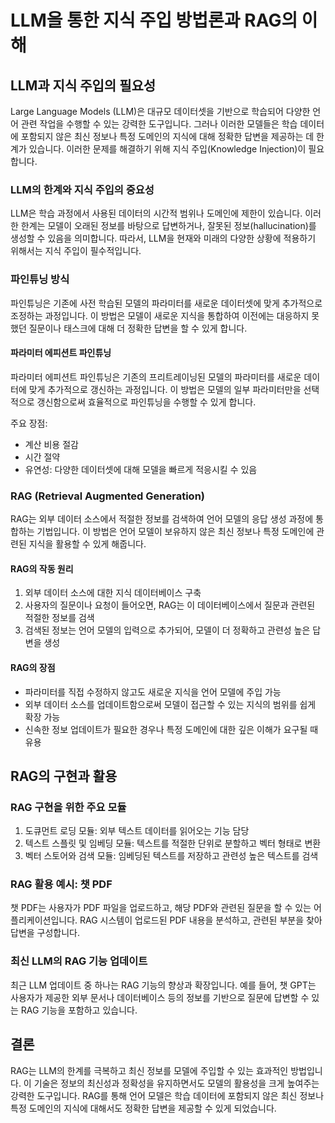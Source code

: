 # LLM을 통한 지식 주입 방법론과 RAG의 이해

## LLM과 지식 주입의 필요성

Large Language Models (LLM)은 대규모 데이터셋을 기반으로 학습되어 다양한 언어 관련 작업을 수행할 수 있는 강력한 도구입니다. 그러나 이러한 모델들은 학습 데이터에 포함되지 않은 최신 정보나 특정 도메인의 지식에 대해 정확한 답변을 제공하는 데 한계가 있습니다. 이러한 문제를 해결하기 위해 지식 주입(Knowledge Injection)이 필요합니다.

### LLM의 한계와 지식 주입의 중요성

LLM은 학습 과정에서 사용된 데이터의 시간적 범위나 도메인에 제한이 있습니다. 이러한 한계는 모델이 오래된 정보를 바탕으로 답변하거나, 잘못된 정보(hallucination)를 생성할 수 있음을 의미합니다. 따라서, LLM을 현재와 미래의 다양한 상황에 적용하기 위해서는 지식 주입이 필수적입니다.

### 파인튜닝 방식

파인튜닝은 기존에 사전 학습된 모델의 파라미터를 새로운 데이터셋에 맞게 추가적으로 조정하는 과정입니다. 이 방법은 모델이 새로운 지식을 통합하여 이전에는 대응하지 못했던 질문이나 태스크에 대해 더 정확한 답변을 할 수 있게 합니다.

#### 파라미터 에피션트 파인튜닝

파라미터 에피션트 파인튜닝은 기존의 프리트레이닝된 모델의 파라미터를 새로운 데이터에 맞게 추가적으로 갱신하는 과정입니다. 이 방법은 모델의 일부 파라미터만을 선택적으로 갱신함으로써 효율적으로 파인튜닝을 수행할 수 있게 합니다.

주요 장점:
- 계산 비용 절감
- 시간 절약
- 유연성: 다양한 데이터셋에 대해 모델을 빠르게 적응시킬 수 있음

### RAG (Retrieval Augmented Generation)

RAG는 외부 데이터 소스에서 적절한 정보를 검색하여 언어 모델의 응답 생성 과정에 통합하는 기법입니다. 이 방법은 언어 모델이 보유하지 않은 최신 정보나 특정 도메인에 관련된 지식을 활용할 수 있게 해줍니다.

#### RAG의 작동 원리

1. 외부 데이터 소스에 대한 지식 데이터베이스 구축
2. 사용자의 질문이나 요청이 들어오면, RAG는 이 데이터베이스에서 질문과 관련된 적절한 정보를 검색
3. 검색된 정보는 언어 모델의 입력으로 추가되어, 모델이 더 정확하고 관련성 높은 답변을 생성

#### RAG의 장점

- 파라미터를 직접 수정하지 않고도 새로운 지식을 언어 모델에 주입 가능
- 외부 데이터 소스를 업데이트함으로써 모델이 접근할 수 있는 지식의 범위를 쉽게 확장 가능
- 신속한 정보 업데이트가 필요한 경우나 특정 도메인에 대한 깊은 이해가 요구될 때 유용

## RAG의 구현과 활용

### RAG 구현을 위한 주요 모듈

1. 도큐먼트 로딩 모듈: 외부 텍스트 데이터를 읽어오는 기능 담당
2. 텍스트 스플릿 및 임베딩 모듈: 텍스트를 적절한 단위로 분할하고 벡터 형태로 변환
3. 벡터 스토어와 검색 모듈: 임베딩된 텍스트를 저장하고 관련성 높은 텍스트를 검색

### RAG 활용 예시: 챗 PDF

챗 PDF는 사용자가 PDF 파일을 업로드하고, 해당 PDF와 관련된 질문을 할 수 있는 어플리케이션입니다. RAG 시스템이 업로드된 PDF 내용을 분석하고, 관련된 부분을 찾아 답변을 구성합니다.

### 최신 LLM의 RAG 기능 업데이트

최근 LLM 업데이트 중 하나는 RAG 기능의 향상과 확장입니다. 예를 들어, 챗 GPT는 사용자가 제공한 외부 문서나 데이터베이스 등의 정보를 기반으로 질문에 답변할 수 있는 RAG 기능을 포함하고 있습니다.

## 결론

RAG는 LLM의 한계를 극복하고 최신 정보를 모델에 주입할 수 있는 효과적인 방법입니다. 이 기술은 정보의 최신성과 정확성을 유지하면서도 모델의 활용성을 크게 높여주는 강력한 도구입니다. RAG를 통해 언어 모델은 학습 데이터에 포함되지 않은 최신 정보나 특정 도메인의 지식에 대해서도 정확한 답변을 제공할 수 있게 되었습니다.